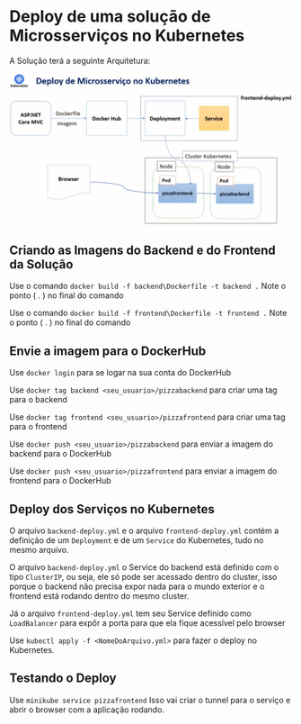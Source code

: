 # Deploy de uma solução de Microsserviços no Kubernetes

A Solução terá a seguinte Arquitetura:

![Fluxo de Trabalho](FluxoDeTrabalho.png)

## Criando as Imagens do Backend e do Frontend da Solução

Use o comando `docker build -f backend\Dockerfile -t backend .` Note o ponto ( . ) no final do comando

Use o comando `docker build -f frontend\Dockerfile -t frontend .` Note o ponto ( . ) no final do comando

## Envie a imagem para o DockerHub

Use `docker login` para se logar na sua conta do DockerHub

Use `docker tag backend <seu_usuario>/pizzabackend` para criar uma tag para o backend

Use `docker tag frontend <seu_usuario>/pizzafrontend` para criar uma tag para o frontend

Use `docker push <seu_usuario>/pizzabackend` para enviar a imagem do backend para o DockerHub

Use `docker push <seu_usuario>/pizzafrontend` para enviar a imagem do frontend para o DockerHub

## Deploy dos Serviços no Kubernetes
O arquivo `backend-deploy.yml` e o arquivo `frontend-deploy.yml` contém a definição de um `Deployment` e de um `Service` do Kubernetes, tudo no mesmo arquivo.

O arquivo `backend-deploy.yml` o Service do backend está definido com o tipo `ClusterIP`, ou seja, ele só pode ser acessado dentro do cluster, isso porque o backend não precisa expor nada para o mundo exterior e o frontend está rodando dentro do mesmo cluster.

Já o arquivo `frontend-deploy.yml` tem seu Service definido como `LoadBalancer` para expôr a porta para que ela fique acessível pelo browser

Use `kubectl apply -f <NomeDoArquivo.yml>` para fazer o deploy no Kubernetes.

## Testando o Deploy

Use `minikube service pizzafrontend` Isso vai criar o tunnel para o serviço e abrir o browser com a aplicação rodando.

